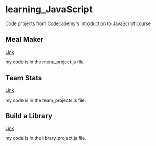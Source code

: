 # learning_JavaScript
Code projects from Codecademy's Introduction to JavaScript course

## Meal Maker
[Link](https://www.codecademy.com/courses/introduction-to-javascript/projects/meal-maker)

my code is in the menu_project.js file.

## Team Stats
[Link](https://www.codecademy.com/courses/introduction-to-javascript/projects/team-stats)

my code is in the team_projects.js file.

## Build a Library
[Link](https://www.codecademy.com/courses/introduction-to-javascript/projects/build-a-library/)

my code is in the library_project.js file.